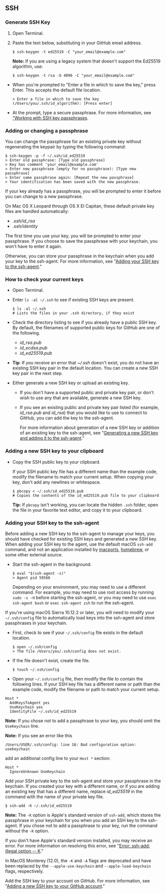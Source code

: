 ## SSH

### Generate SSH Key

1.  Open Terminal.
2.  Paste the text below, substituting in your GitHub email address.

    ```shell
    $ ssh-keygen -t ed25519 -C "your_email@example.com"
    ```

    **Note:** If you are using a legacy system that doesn't support the Ed25519 algorithm, use:

    ```shell
    $ ssh-keygen -t rsa -b 4096 -C "your_email@example.com"
    ```

- When you're prompted to "Enter a file in which to save the key," press Enter. This accepts the default file location.

  ```shell
  > Enter a file in which to save the key (/Users/you/.ssh/id_algorithm): [Press enter]
  ```

- At the prompt, type a secure passphrase. For more information, see ["Working with SSH key passphrases](https://docs.github.com/en/articles/working-with-ssh-key-passphrases).

### Adding or changing a passphrase

You can change the passphrase for an existing private key without regenerating the keypair by typing the following command:

```shell
$ ssh-keygen -p -f ~/.ssh/id_ed25519
> Enter old passphrase: [Type old passphrase]
> Key has comment 'your_email@example.com'
> Enter new passphrase (empty for no passphrase): [Type new passphrase]
> Enter same passphrase again: [Repeat the new passphrase]
> Your identification has been saved with the new passphrase.
```

If your key already has a passphrase, you will be prompted to enter it before you can change to a new passphrase.

On Mac OS X Leopard through OS X El Capitan, these default private key files are handled automatically:

- _.ssh/id_rsa_
- _.ssh/identity_

The first time you use your key, you will be prompted to enter your passphrase. If you choose to save the passphrase with your keychain, you won't have to enter it again.

Otherwise, you can store your passphrase in the keychain when you add your key to the ssh-agent. For more information, see "[Adding your SSH key to the ssh-agent](https://docs.github.com/en/articles/generating-a-new-ssh-key-and-adding-it-to-the-ssh-agent#adding-your-ssh-key-to-the-ssh-agent)."

### How to check your current keys

- Open Terminal.
- Enter `ls -al ~/.ssh` to see if existing SSH keys are present.

  ```shell
  $ ls -al ~/.ssh
  # Lists the files in your .ssh directory, if they exist
  ```

- Check the directory listing to see if you already have a public SSH key. By default, the filenames of supported public keys for GitHub are one of the following.

  - _id_rsa.pub_
  - _id_ecdsa.pub_
  - _id_ed25519.pub_

- **Tip**: If you receive an error that _~/.ssh_ doesn't exist, you do not have an existing SSH key pair in the default location. You can create a new SSH key pair in the next step.
- Either generate a new SSH key or upload an existing key.

  - If you don't have a supported public and private key pair, or don't wish to use any that are available, generate a new SSH key.
  - If you see an existing public and private key pair listed (for example, _id_rsa.pub_ and _id_rsa_) that you would like to use to connect to GitHub, you can add the key to the ssh-agent.

    For more information about generation of a new SSH key or addition of an existing key to the ssh-agent, see "[Generating a new SSH key and adding it to the ssh-agent](https://docs.github.com/en/authentication/connecting-to-github-with-ssh/generating-a-new-ssh-key-and-adding-it-to-the-ssh-agent)."

### Adding a new SSH key to your clipboard

- Copy the SSH public key to your clipboard.

  If your SSH public key file has a different name than the example code, modify the filename to match your current setup. When copying your key, don't add any newlines or whitespace.

  ```shell
  $ pbcopy < ~/.ssh/id_ed25519.pub
  # Copies the contents of the id_ed25519.pub file to your clipboard
  ```

  **Tip:** If `pbcopy` isn't working, you can locate the hidden `.ssh` folder, open the file in your favorite text editor, and copy it to your clipboard.

### Adding your SSH key to the ssh-agent

Before adding a new SSH key to the ssh-agent to manage your keys, you should have checked for existing SSH keys and generated a new SSH key. When adding your SSH key to the agent, use the default macOS `ssh-add` command, and not an application installed by [macports](https://www.macports.org/), [homebrew](http://brew.sh/), or some other external source.

- Start the ssh-agent in the background.

  ```shell
  $ eval "$(ssh-agent -s)"
  > Agent pid 59566
  ```

  Depending on your environment, you may need to use a different command. For example, you may need to use root access by running `sudo -s -H` before starting the ssh-agent, or you may need to use `exec ssh-agent bash` or `exec ssh-agent zsh` to run the ssh-agent.

If you're using macOS Sierra 10.12.2 or later, you will need to modify your `~/.ssh/config` file to automatically load keys into the ssh-agent and store passphrases in your keychain.

- First, check to see if your `~/.ssh/config` file exists in the default location.

  ```shell
  $ open ~/.ssh/config
  > The file /Users/you/.ssh/config does not exist.
  ```

- If the file doesn't exist, create the file.

  ```shell
  $ touch ~/.ssh/config
  ```

- Open your `~/.ssh/config` file, then modify the file to contain the following lines. If your SSH key file has a different name or path than the example code, modify the filename or path to match your current setup.

```
Host *
  AddKeysToAgent yes
  UseKeychain yes
  IdentityFile ~/.ssh/id_ed25519
```

**Note:** If you chose not to add a passphrase to your key, you should omit the `UseKeychain` line.

**Note:** If you see an error like this

```
/Users/USER/.ssh/config: line 16: Bad configuration option: usekeychain
```

add an additional config line to your `Host *` section:

```
Host *
  IgnoreUnknown UseKeychain
```

Add your SSH private key to the ssh-agent and store your passphrase in the keychain. If you created your key with a different name, or if you are adding an existing key that has a different name, replace _id_ed25519_ in the command with the name of your private key file.

```shell
$ ssh-add -K ~/.ssh/id_ed25519
```

**Note:** The `-K` option is Apple's standard version of `ssh-add`, which stores the passphrase in your keychain for you when you add an SSH key to the ssh-agent. If you chose not to add a passphrase to your key, run the command without the `-K` option.

If you don't have Apple's standard version installed, you may receive an error. For more information on resolving this error, see "[Error: ssh-add: illegal option -- K](https://docs.github.com/en/articles/error-ssh-add-illegal-option-k)."

In MacOS Monterey (12.0), the `-K` and `-A` flags are deprecated and have been replaced by the `--apple-use-keychain` and `--apple-load-keychain` flags, respectively.

Add the SSH key to your account on GitHub. For more information, see "[Adding a new SSH key to your GitHub account](https://docs.github.com/en/github/authenticating-to-github/adding-a-new-ssh-key-to-your-github-account)."

